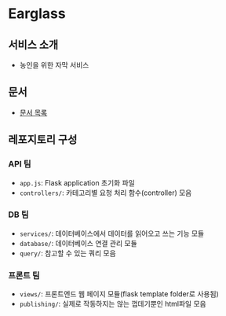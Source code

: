 # Earglass

## 서비스 소개

- 농인을 위한 자막 서비스

## 문서

- [문서 목록](docs/index.md)

## 레포지토리 구성
### API 팀
- `app.js`: Flask application 초기화 파일
- `controllers/`: 카테고리별 요청 처리 함수(controller) 모음

### DB 팀
- `services/`: 데이터베이스에서 데이터를 읽어오고 쓰는 기능 모듈
- `database/`: 데이터베이스 연결 관리 모듈
- `query/`: 참고할 수 있는 쿼리 모음

### 프론트 팀
- `views/`: 프론트엔드 웹 페이지 모듈(flask template folder로 사용됨) 
- `publishing/`: 실제로 작동하지는 않는 껍데기뿐인 html파일 모음
